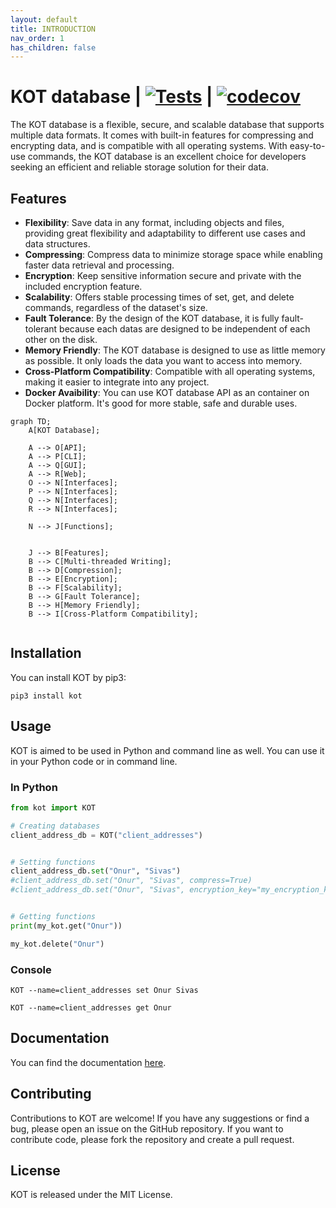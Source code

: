 ```yaml
---
layout: default
title: INTRODUCTION
nav_order: 1
has_children: false
---
```

# KOT database | [![Tests](https://github.com/onuratakan/KOT/actions/workflows/tests.yml/badge.svg)](https://github.com/onuratakan/KOT/actions/workflows/tests.yml) | [![codecov](https://codecov.io/gh/onuratakan/KOT/branch/master/graph/badge.svg?token=Q38EWFNSIJ)](https://codecov.io/gh/onuratakan/KOT)

The KOT database is a flexible, secure, and scalable database that supports multiple data formats. It comes with built-in features for compressing and encrypting data, and is compatible with all operating systems. With easy-to-use commands, the KOT database is an excellent choice for developers seeking an efficient and reliable storage solution for their data.

## Features

- **Flexibility**: Save data in any format, including objects and files, providing great flexibility and adaptability to different use cases and data structures.
- **Compressing**: Compress data to minimize storage space while enabling faster data retrieval and processing.
- **Encryption**: Keep sensitive information secure and private with the included encryption feature.
- **Scalability**: Offers stable processing times of set, get, and delete commands, regardless of the dataset's size.
- **Fault Tolerance**: By the design of the KOT database, it is fully fault-tolerant because each datas are designed to be independent of each other on the disk.
- **Memory Friendly**: The KOT database is designed to use as little memory as possible. It only loads the data you want to access into memory.
- **Cross-Platform Compatibility**: Compatible with all operating systems, making it easier to integrate into any project.
- **Docker Avaibility**: You can use KOT database API as an container on Docker platform. It's good for more stable, safe and durable uses.



```mermaid
graph TD;
    A[KOT Database];

    A --> O[API];
    A --> P[CLI];
    A --> Q[GUI];
    A --> R[Web];
    O --> N[Interfaces];
    P --> N[Interfaces];
    Q --> N[Interfaces];
    R --> N[Interfaces];

    N --> J[Functions];


    J --> B[Features];
    B --> C[Multi-threaded Writing];
    B --> D[Compression];
    B --> E[Encryption];
    B --> F[Scalability];
    B --> G[Fault Tolerance];
    B --> H[Memory Friendly];
    B --> I[Cross-Platform Compatibility];


```

## Installation
You can install KOT by pip3:

```console
pip3 install kot
```

## Usage
KOT is aimed to be used in Python and command line as well. You can use it in your Python code or in command line.


### In Python

```python
from kot import KOT

# Creating databases
client_address_db = KOT("client_addresses")


# Setting functions
client_address_db.set("Onur", "Sivas")
#client_address_db.set("Onur", "Sivas", compress=True)
#client_address_db.set("Onur", "Sivas", encryption_key="my_encryption_key"))


# Getting functions
print(my_kot.get("Onur"))

my_kot.delete("Onur")
```

### Console

```console	
KOT --name=client_addresses set Onur Sivas
```
```console
KOT --name=client_addresses get Onur
```

## Documentation
You can find the documentation [here](https://onuratakan.github.io/KOT/).


## Contributing
Contributions to KOT are welcome! If you have any suggestions or find a bug, please open an issue on the GitHub repository. If you want to contribute code, please fork the repository and create a pull request.

## License
KOT is released under the MIT License.
